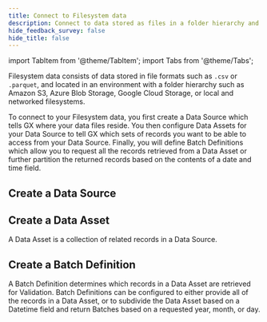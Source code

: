 ```yaml
---
title: Connect to Filesystem data
description: Connect to data stored as files in a folder hierarchy and organize that data into Batches for retrieval and validation.
hide_feedback_survey: false
hide_title: false
---
```


import TabItem from '@theme/TabItem';
import Tabs from '@theme/Tabs';

Filesystem data consists of data stored in file formats such as `.csv` or `.parquet`, and located in an environment with a folder hierarchy such as Amazon S3, Azure Blob Storage, Google Cloud Storage, or local and networked filesystems.

To connect to your Filesystem data, you first create a Data Source which tells GX where your data files reside.  You then configure Data Assets for your Data Source to tell GX which sets of records you want to be able to access from your Data Source.  Finally, you will define Batch Definitions which allow you to request all the records retrieved from a Data Asset or further partition the returned records based on the contents of a date and time field.

## Create a Data Source


## Create a Data Asset

A Data Asset is a collection of related records in a Data Source.  

<Tabs className="hidden" queryString="data_location" groupId="data_location" defaultValue="filesystem">

   <TabItem value="filesystem" label="Local or networked filesystem">

   </TabItem>

   <TabItem value="s3" label="Amazon S3">

   </TabItem>

   <TabItem value="abs" label="Azure Blob Storage">

   </TabItem>

   <TabItem value="gcs" label="Google Cloud Storage">

   </TabItem>

</Tabs>

## Create a Batch Definition

A Batch Definition determines which records in a Data Asset are retrieved for Validation.  Batch Definitions can be configured to either provide all of the records in a Data Asset, or to subdivide the Data Asset based on a Datetime field and return Batches based on a requested year, month, or day.

<Tabs className="hidden" queryString="data_location" groupId="data_location" defaultValue="filesystem">

   <TabItem value="filesystem" label="Local or networked filesystem">

   </TabItem>

   <TabItem value="s3" label="Amazon S3">

   </TabItem>

   <TabItem value="abs" label="Azure Blob Storage">

   </TabItem>

   <TabItem value="gcs" label="Google Cloud Storage">

   </TabItem>

</Tabs>